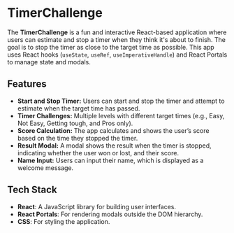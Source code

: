 # TimerChallenge

The **TimerChallenge** is a fun and interactive React-based application where users can estimate and stop a timer when they think it's about to finish. The goal is to stop the timer as close to the target time as possible. This app uses React hooks (`useState`, `useRef`, `useImperativeHandle`) and React Portals to manage state and modals.

## Features

- **Start and Stop Timer:** Users can start and stop the timer and attempt to estimate when the target time has passed.
- **Timer Challenges:** Multiple levels with different target times (e.g., Easy, Not Easy, Getting tough, and Pros only).
- **Score Calculation:** The app calculates and shows the user’s score based on the time they stopped the timer.
- **Result Modal:** A modal shows the result when the timer is stopped, indicating whether the user won or lost, and their score.
- **Name Input:** Users can input their name, which is displayed as a welcome message.

## Tech Stack

- **React**: A JavaScript library for building user interfaces.
- **React Portals**: For rendering modals outside the DOM hierarchy.
- **CSS**: For styling the application.
